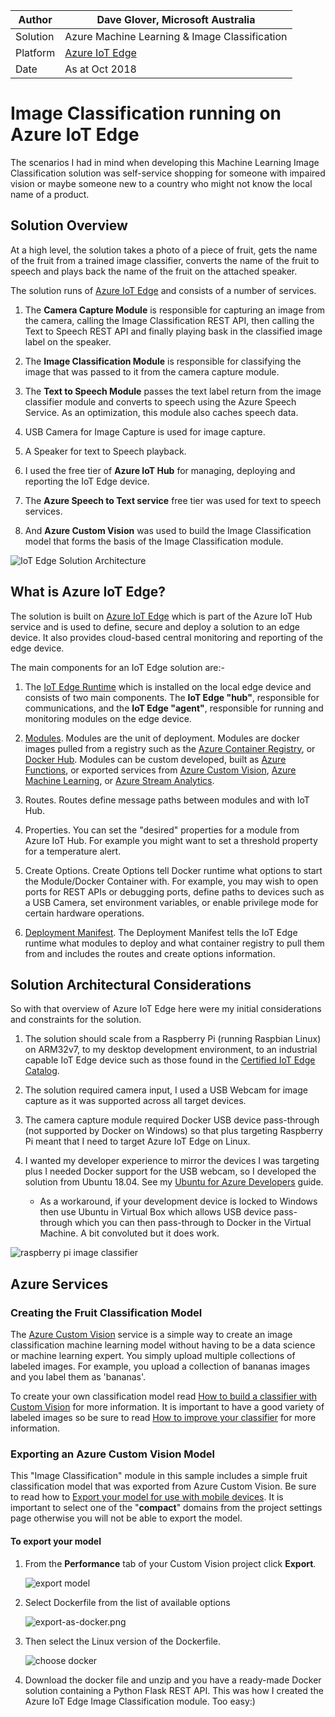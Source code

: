 |Author|Dave Glover, Microsoft Australia|
|----|---|
|Solution| Azure Machine Learning & Image Classification|
|Platform| [Azure IoT Edge](https://docs.microsoft.com/en-us/azure/iot-edge/)|
|Date|As at Oct 2018|

# Image Classification running on Azure IoT Edge

The scenarios I had in mind when developing this Machine Learning Image Classification solution was self-service shopping for someone with impaired vision or maybe someone new to a country who might not know the local name of a product.

## Solution Overview

At a high level, the solution takes a photo of a piece of fruit, gets the name of the fruit from a trained image classifier, converts the name of the fruit to speech and plays back the name of the fruit on the attached speaker.

The solution runs of [Azure IoT Edge](#what-is-azure-iot-edge) and consists of a number of services.

1. The **Camera Capture Module** is responsible for capturing an image from the camera, calling the Image Classification REST API, then calling the Text to Speech REST API and finally playing bask in the classified image label on the speaker.  

2. The **Image Classification Module** is responsible for classifying the image that was passed to it from the camera capture module.

3. The **Text to Speech Module** passes the text label return from the image classifier module and converts to speech using the Azure Speech Service. As an optimization, this module also caches speech data.

4. USB Camera for Image Capture is used for image capture.

5. A Speaker for text to Speech playback.

6. I used the free tier of **Azure IoT Hub** for managing, deploying and reporting the IoT Edge device.

7. The **Azure Speech to Text service** free tier was used for text to speech services.

8. And **Azure Custom Vision** was used to build the Image Classification model that forms the basis of the Image Classification module.

![IoT Edge Solution Architecture](docs/Architecture.jpg)

## What is Azure IoT Edge?

The solution is built on [Azure IoT Edge](https://docs.microsoft.com/en-us/azure/iot-edge/) which is part of the Azure IoT Hub service and is used to define, secure and deploy a solution to an edge device. It also provides cloud-based central monitoring and reporting of the edge device.

The main components for an IoT Edge solution are:-

1. The [IoT Edge Runtime](https://docs.microsoft.com/en-us/azure/iot-edge/iot-edge-runtime) which is installed on the local edge device and consists of two main components. The **IoT Edge "hub"**, responsible for communications, and the **IoT Edge "agent"**, responsible for running and monitoring modules on the edge device.

2. [Modules](https://docs.microsoft.com/en-us/azure/iot-edge/iot-edge-modules). Modules are the unit of deployment. Modules are docker images pulled from a registry such as the [Azure Container Registry](https://azure.microsoft.com/en-au/services/container-registry/), or [Docker Hub](https://hub.docker.com/). Modules can be custom developed, built as [Azure Functions](https://docs.microsoft.com/en-us/azure/iot-edge/tutorial-deploy-function), or exported services from [Azure Custom Vision](https://docs.microsoft.com/en-us/azure/iot-edge/tutorial-deploy-stream-analytics), [Azure Machine Learning](https://docs.microsoft.com/en-us/azure/iot-edge/tutorial-deploy-machine-learning), or [Azure Stream Analytics](https://docs.microsoft.com/en-us/azure/iot-edge/tutorial-deploy-stream-analytics).

3. Routes. Routes define message paths between modules and with IoT Hub.

4. Properties. You can set the "desired" properties for a module from Azure IoT Hub. For example you might want to set a threshold property for a temperature alert.

5. Create Options. Create Options tell Docker runtime what options to start the Module/Docker Container with. For example, you may wish to open ports for REST APIs or debugging ports, define paths to devices such as a USB Camera, set environment variables, or enable privilege mode for certain hardware operations.

6. [Deployment Manifest](https://docs.microsoft.com/en-us/azure/iot-edge/module-composition). The Deployment Manifest tells the IoT Edge runtime what modules to deploy and what container registry to pull them from and includes the routes and create options information.

## Solution Architectural Considerations

So with that overview of Azure IoT Edge here were my initial considerations and constraints for the solution.

1. The solution should scale from a Raspberry Pi (running Raspbian Linux) on ARM32v7, to my desktop development environment, to an industrial capable IoT Edge device such as those found in the [Certified IoT Edge Catalog](https://catalog.azureiotsolutions.com/).

2. The solution required camera input, I used a USB Webcam for image capture as it was supported across all target devices.

3. The camera capture module required Docker USB device pass-through (not supported by Docker on Windows) so that plus targeting Raspberry Pi meant that I need to target Azure IoT Edge on Linux.

4. I wanted my developer experience to mirror the devices I was targeting plus I needed Docker support for the USB webcam, so I developed the solution from Ubuntu 18.04. See my [Ubuntu for Azure Developers](https://gloveboxes.github.io/Ubuntu-for-Azure-Developers/) guide.

    - As a workaround, if your development device is locked to Windows then use Ubuntu in Virtual Box which allows USB device pass-through which you can then pass-through to Docker in the Virtual Machine. A bit convoluted but it does work.

![raspberry pi image classifier](docs/raspberry-pi-image-classifier.jpg)

## Azure Services

### Creating the Fruit Classification Model

The [Azure Custom Vision](https://customvision.ai/) service is a simple way to create an image classification machine learning model without having to be a data science or machine learning expert. You simply upload multiple collections of labeled images. For example, you upload a collection of bananas images and you label them as 'bananas'.

To create your own classification model read [How to build a classifier with Custom Vision](https://docs.microsoft.com/en-us/azure/cognitive-services/custom-vision-service/getting-started-build-a-classifier) for more information. It is important to have a good variety of labeled images so be sure to read [How to improve your classifier](https://docs.microsoft.com/en-us/azure/cognitive-services/custom-vision-service/getting-started-improving-your-classifier) for more information.

### Exporting an Azure Custom Vision Model

This "Image Classification" module in this sample includes a simple fruit classification model that was exported from Azure Custom Vision. Be sure to read how to [Export your model for use with mobile devices](https://docs.microsoft.com/en-us/azure/cognitive-services/custom-vision-service/export-your-model). It is important to select one of the "**compact**" domains from the project settings page otherwise you will not be able to export the model.

#### To export your model

1. From the **Performance** tab of your Custom Vision project click **Export**.

    ![export model](docs/exportmodel.png)

2. Select Dockerfile from the list of available options

    ![export-as-docker.png](docs/export-as-docker.png)

3. Then select the Linux version of the Dockerfile.

   ![choose docker](docs/export-choose-your-platform.png)

4. Download the docker file and unzip and you have a ready-made Docker solution containing a Python Flask REST API. This was how I created the Azure IoT Edge Image Classification module. Too easy:)





